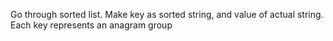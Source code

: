 Go through sorted list.
Make key as sorted string, and value of actual string.
Each key represents an anagram group
